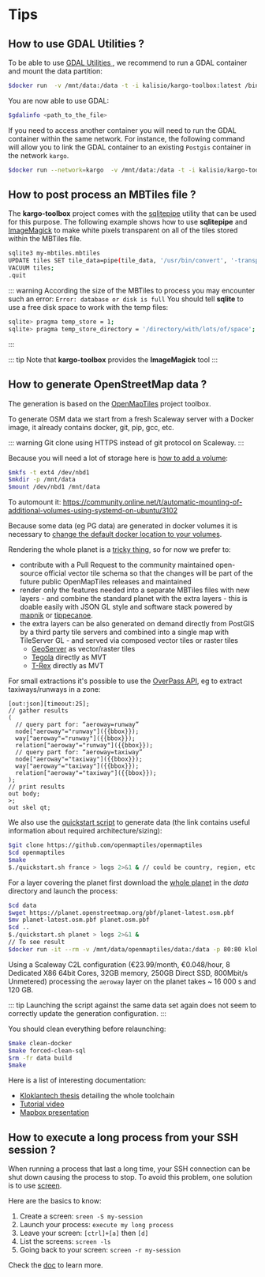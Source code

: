 # Tips

## How to use GDAL Utilities ?

To be able to use [GDAL Utilities ](http://www.gdal.org/gdal_utilities.html), we recommend to run a GDAL container and mount the data partition:

```bash
$docker run  -v /mnt/data:/data -t -i kalisio/kargo-toolbox:latest /bin/bash
```

You are now able to use GDAL:

```bash
$gdalinfo <path_to_the_file>
```

If you need to access another container you will need to run the GDAL container within the same network. For instance, the following command will allow you to link the GDAL container to an existing `Postgis` container in the network `kargo`.

```bash
$docker run --network=kargo  -v /mnt/data:/data -t -i kalisio/kargo-toolbox:latest /bin/bash
```

## How to post process an MBTiles file ?

The **kargo-toolbox** project comes with the [sqlitepipe](https://github.com/icetan/sqlitepipe) utility that can be used for this purpose. The following example shows how to use **sqlitepipe** and [ImageMagick](https://www.imagemagick.org/) to make white pixels transparent on all of the tiles stored within the MBTiles file.

```bash
sqlite3 my-mbtiles.mbtiles
UPDATE tiles SET tile_data=pipe(tile_data, '/usr/bin/convert', '-transparent', 'white', 'png:-', 'png:-');
VACUUM tiles;
.quit
```

::: warning
According the size of the MBTiles to process you may encounter such an error: `Error: database or disk is full` 
You should tell **sqlite** to use a free disk space to work with the temp files:
```bash
sqlite> pragma temp_store = 1;
sqlite> pragma temp_store_directory = '/directory/with/lots/of/space';
```
:::

::: tip
Note that **kargo-toolbox** provides the **ImageMagick** tool
:::

## How to generate OpenStreetMap data ?

The generation is based on the [OpenMapTiles](https://github.com/openmaptiles/openmaptiles) project toolbox.

To generate OSM data we start from a fresh Scaleway server with a Docker image, it already contains docker, git, pip, gcc, etc.

::: warning
Git clone using HTTPS instead of git protocol on Scaleway.
::: 

Because you will need a lot of storage here is [how to add a volume](https://www.scaleway.com/docs/attach-and-detach-a-volume-to-an-existing-server/):

``` bash
$mkfs -t ext4 /dev/nbd1
$mkdir -p /mnt/data
$mount /dev/nbd1 /mnt/data
```

To automount it: https://community.online.net/t/automatic-mounting-of-additional-volumes-using-systemd-on-ubuntu/3102

Because some data (eg PG data) are generated in docker volumes it is necessary to [change the default docker location to your volumes](https://forums.docker.com/t/how-do-i-change-the-docker-image-installation-directory/1169).

Rendering the whole planet is a [tricky thing](https://github.com/openmaptiles/openmaptiles/issues/242), so for now we prefer to:
* contribute with a Pull Request to the community maintained open-source official vector tile schema so that the changes will be part of the future public OpenMapTiles releases and maintained
* render only the features needed into a separate MBTiles files with new layers - and combine the standard planet with the extra layers - this is doable easily with JSON GL style and software stack powered by [mapnik](https://mapnik.org/) or [tippecanoe](https://github.com/mapbox/tippecanoe).
* the extra layers can be also generated on demand directly from PostGIS by a third party tile servers and combined into a single map with TileServer GL - and served via composed vector tiles or raster tiles
  * [GeoServer](http://geoserver.org/) as vector/raster tiles
  * [Tegola](https://github.com/terranodo/tegola) directly as MVT
  * [T-Rex](https://github.com/t-rex-tileserver/t-rex) directly as MVT

For small extractions it's possible to use the [OverPass API](http://overpass-turbo.eu/), eg to extract taxiways/runways in a zone:

```
[out:json][timeout:25];
// gather results
(
  // query part for: “aeroway=runway”
  node["aeroway"="runway"]({{bbox}});
  way["aeroway"="runway"]({{bbox}});
  relation["aeroway"="runway"]({{bbox}});
  // query part for: “aeroway=taxiway”
  node["aeroway"="taxiway"]({{bbox}});
  way["aeroway"="taxiway"]({{bbox}});
  relation["aeroway"="taxiway"]({{bbox}});
);
// print results
out body;
>;
out skel qt;
```

We also use the [quickstart script](https://github.com/openmaptiles/openmaptiles/blob/master/QUICKSTART.md) to generate data (the link contains useful information about required architecture/sizing):

```bash
$git clone https://github.com/openmaptiles/openmaptiles
$cd openmaptiles
$make
$./quickstart.sh france > logs 2>&1 & // could be country, region, etc. but not planet
```

For a layer covering the planet first download the [whole planet](https://planet.openstreetmap.org/pbf/) in the *data* directory and launch the process:

```bash
$cd data
$wget https://planet.openstreetmap.org/pbf/planet-latest.osm.pbf
$mv planet-latest.osm.pbf planet.osm.pbf
$cd ..
$./quickstart.sh planet > logs 2>&1 &
// To see result
$docker run -it --rm -v /mnt/data/openmaptiles/data:/data -p 80:80 klokantech/tileserver-gl
```

Using a Scaleway C2L configuration (€23.99/month, €0.048/hour, 8 Dedicated X86 64bit Cores, 32GB memory, 250GB Direct SSD, 800Mbit/s Unmetered) processing the `aeroway` layer on the planet takes ~ 16 000 s and 120 GB.

::: tip
Launching the script against the same data set again does not seem to correctly update the generation configuration. 
::: 

You should clean everything before relaunching:

```bash
$make clean-docker
$make forced-clean-sql
$rm -fr data build
$make
```

Here is a list of interesting documentation:
* [Kloklantech thesis](https://eprints.hsr.ch/536/1/thesis_updatable_vector_tiles_from_openstreetmap.pdf) detailing the whole toolchain
* [Tutorial video](http://fuzzytolerance.info/blog/2017/04/25/Generating-your-own-OpenMapTiles/)
* [Mapbox presentation](https://www.youtube.com/watch?v=D7mmXonFIqA&feature=youtu.be)


## How to execute a long process from your SSH session ?

When running a process that last a long time, your SSH connection can be shut down causing the process to stop. To avoid this problem, one solution is to use [screen](https://en.wikipedia.org/wiki/GNU_Screen). 

Here are the basics to know:
1. Create a screen: `sreen -S my-session`
2. Launch your process: `execute my long process`
3. Leave your screen: `[ctrl]+[a]` then `[d]`
4. List the screens: `screen -ls`
5. Going back to your screen: `screen -r my-session`

Check the [doc](https://www.gnu.org/software/screen/manual/screen.html) to learn more.

